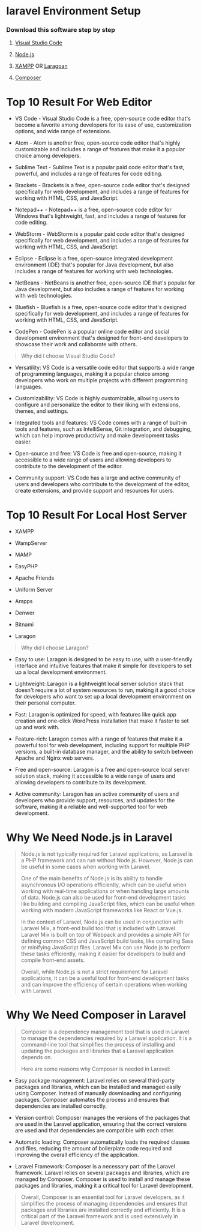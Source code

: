 # laravel Environment Setup

### Download this software step by step

1.  [Visual Studio Code](https://code.visualstudio.com/download)

2.  [Node.js](https://nodejs.org/en/download/)&#x20;

3.  [XAMPP](https://www.apachefriends.org/download.html) OR [Laragoan](https://laragon.org/download/index.html)

4.  [Composer](https://getcomposer.org/download/) 

# Top 10 Result For Web Editor

*   VS Code - Visual Studio Code is a free, open-source code editor that's become a favorite among developers for its ease of use, customization options, and wide range of extensions.

*   Atom - Atom is another free, open-source code editor that's highly customizable and includes a range of features that make it a popular choice among developers.

*   Sublime Text - Sublime Text is a popular paid code editor that's fast, powerful, and includes a range of features for code editing.

*   Brackets - Brackets is a free, open-source code editor that's designed specifically for web development, and includes a range of features for working with HTML, CSS, and JavaScript.

*   Notepad++ - Notepad++ is a free, open-source code editor for Windows that's lightweight, fast, and includes a range of features for code editing.

*   WebStorm - WebStorm is a popular paid code editor that's designed specifically for web development, and includes a range of features for working with HTML, CSS, and JavaScript.

*   Eclipse - Eclipse is a free, open-source integrated development environment (IDE) that's popular for Java development, but also includes a range of features for working with web technologies.

*   NetBeans - NetBeans is another free, open-source IDE that's popular for Java development, but also includes a range of features for working with web technologies.

*   Bluefish - Bluefish is a free, open-source code editor that's designed specifically for web development, and includes a range of features for working with HTML, CSS, and JavaScript.

*   CodePen - CodePen is a popular online code editor and social development environment that's designed for front-end developers to showcase their work and collaborate with others.

> Why did I choose Visual Studio Code?

*   Versatility: VS Code is a versatile code editor that supports a wide range of programming languages, making it a popular choice among developers who work on multiple projects with different programming languages.

*   Customizability: VS Code is highly customizable, allowing users to configure and personalize the editor to their liking with extensions, themes, and settings.

*   Integrated tools and features: VS Code comes with a range of built-in tools and features, such as IntelliSense, Git integration, and debugging, which can help improve productivity and make development tasks easier.

*   Open-source and free: VS Code is free and open-source, making it accessible to a wide range of users and allowing developers to contribute to the development of the editor.

*   Community support: VS Code has a large and active community of users and developers who contribute to the development of the editor, create extensions, and provide support and resources for users.

# Top 10 Result For Local Host Server

*   XAMPP

*   WampServer

*   MAMP

*   EasyPHP

*   Apache Friends

*   Uniform Server

*   Ampps

*   Denwer

*   Bitnami

*   Laragon

> Why did I choose Laragon?

*   Easy to use: Laragon is designed to be easy to use, with a user-friendly interface and intuitive features that make it simple for developers to set up a local development environment.

*   Lightweight: Laragon is a lightweight local server solution stack that doesn't require a lot of system resources to run, making it a good choice for developers who want to set up a local development environment on their personal computer.

*   Fast: Laragon is optimized for speed, with features like quick app creation and one-click WordPress installation that make it faster to set up and work with.

*   Feature-rich: Laragon comes with a range of features that make it a powerful tool for web development, including support for multiple PHP versions, a built-in database manager, and the ability to switch between Apache and Nginx web servers.

*   Free and open-source: Laragon is a free and open-source local server solution stack, making it accessible to a wide range of users and allowing developers to contribute to its development.

*   Active community: Laragon has an active community of users and developers who provide support, resources, and updates for the software, making it a reliable and well-supported tool for web development.

# Why We Need Node.js in Laravel&#x20;

> Node.js is not typically required for Laravel applications, as Laravel is a PHP framework and can run without Node.js. However, Node.js can be useful in some cases when working with Laravel.
>
> One of the main benefits of Node.js is its ability to handle asynchronous I/O operations efficiently, which can be useful when working with real-time applications or when handling large amounts of data. Node.js can also be used for front-end development tasks like building and compiling JavaScript files, which can be useful when working with modern JavaScript frameworks like React or Vue.js.
>
> In the context of Laravel, Node.js can be used in conjunction with Laravel Mix, a front-end build tool that is included with Laravel. Laravel Mix is built on top of Webpack and provides a simple API for defining common CSS and JavaScript build tasks, like compiling Sass or minifying JavaScript files. Laravel Mix can use Node.js to perform these tasks efficiently, making it easier for developers to build and compile front-end assets.
>
> Overall, while Node.js is not a strict requirement for Laravel applications, it can be a useful tool for front-end development tasks and can improve the efficiency of certain operations when working with Laravel.

# Why We Need Composer in Laravel

> Composer is a dependency management tool that is used in Laravel to manage the dependencies required by a Laravel application. It is a command-line tool that simplifies the process of installing and updating the packages and libraries that a Laravel application depends on.
>
> Here are some reasons why Composer is needed in Laravel:

*   Easy package management: Laravel relies on several third-party packages and libraries, which can be installed and managed easily using Composer. Instead of manually downloading and configuring packages, Composer automates the process and ensures that dependencies are installed correctly.

*   Version control: Composer manages the versions of the packages that are used in the Laravel application, ensuring that the correct versions are used and that dependencies are compatible with each other.

*   Automatic loading: Composer automatically loads the required classes and files, reducing the amount of boilerplate code required and improving the overall efficiency of the application.

*   Laravel Framework: Composer is a necessary part of the Laravel framework. Laravel relies on several packages and libraries, which are managed by Composer. Composer is used to install and manage these packages and libraries, making it a critical tool for Laravel development.

> Overall, Composer is an essential tool for Laravel developers, as it simplifies the process of managing dependencies and ensures that packages and libraries are installed correctly and efficiently. It is a critical part of the Laravel framework and is used extensively in Laravel development.
